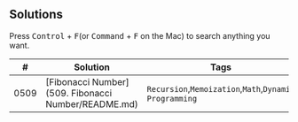 ## Solutions

Press <kbd>Control</kbd> + <kbd>F</kbd>(or <kbd>Command</kbd> + <kbd>F</kbd> on the Mac) to search anything you want.


|  #  |  Solution  |  Tags  |  Difficulty  |  Remark |
| --- | --- | --- | --- | --- |
|  0509  |  [Fibonacci Number](509. Fibonacci Number/README.md)  |  `Recursion`,`Memoization`,`Math`,`Dynamic Programming`  |  Easy  |    |
